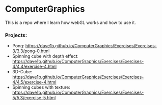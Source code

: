 # ComputerGraphics
This is a repo where I learn how webGL works and how to use it.


### Projects:
- Pong: https://dave1b.github.io/ComputerGraphics/Exercises/Exercises-3/3.3/pong-0.html
- Spinning cube with depth effect: https://dave1b.github.io/ComputerGraphics/Exercises/Exercises-4/4.4/exercise-4.html
- 3D-Cube: https://dave1b.github.io/ComputerGraphics/Exercises/Exercises-4/4.5/exercise-4.html
- Spinning cubes with texture: https://dave1b.github.io/ComputerGraphics/Exercises/Exercises-5/5.3/exercise-5.html
